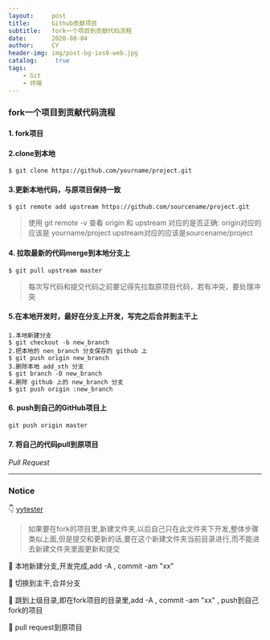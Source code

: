 ```yaml
---
layout:     post
title:      Github贡献项目
subtitle:   fork一个项目到贡献代码流程
date:       2020-08-04
author:     CY
header-img: img/post-bg-ios9-web.jpg
catalog: 	 true
tags:
    - Git
    - 终端
---
```


### fork一个项目到贡献代码流程

#### 1. fork项目

#### 2.clone到本地

```shell
$ git clone https://github.com/yourname/project.git
```

#### 3.更新本地代码，与原项目保持一致

```shell
$ git remote add upstream https://github.com/sourcename/project.git
```

>使用 git remote -v 查看 origin 和 upstream 对应的是否正确:
> origin对应的应该是 yourname/project
> upstream对应的应该是sourcename/project

#### 4. 拉取最新的代码merge到本地分支上

```shell
$ git pull upstream master
```

>每次写代码和提交代码之前要记得先拉取原项目代码，若有冲突，要处理冲突

#### 5.在本地开发时，最好在分支上开发，写完之后合并到主干上

```shell
1.本地新建分支
$ git checkout -b new_branch
2.把本地的 nen_branch 分支保存的 github 上
$ git push origin new_branch
3.删除本地 add_sth 分支
$ git branch -D new_branch
4.删除 github 上的 new_branch 分支
$ git push origin :new_branch
```

#### 6. push到自己的GitHub项目上

```shell
git push origin master
```

#### 7. 将自己的代码pull到原项目

*Pull Request*

---

### Notice

👇 [yytester](https://www.jianshu.com/p/d4a34e55f490)

>如果要在fork的项目里,新建文件夹,以后自己只在此文件夹下开发,整体步骤类似上面,但是提交和更新的话,要在这个新建文件夹当前目录进行,而不能进去新建文件夹里面更新和提交

📕 本地新建分支,开发完成,add -A , commit -am "xx"

📕 切换到主干,合并分支

📕 跳到上级目录,即在fork项目的目录里,add -A , commit -am "xx" , push到自己fork的项目

📕 pull request到原项目


